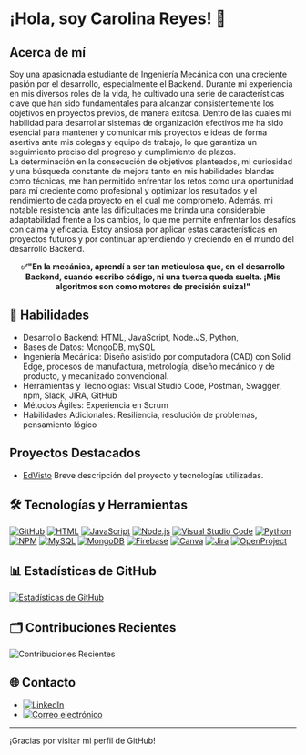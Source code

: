 # ¡Hola, soy Carolina Reyes! 👋

## Acerca de mí
Soy una apasionada estudiante de Ingeniería Mecánica con una creciente pasión por el desarrollo, especialmente el Backend. Durante mi experiencia en mis diversos roles de la vida, he cultivado una serie de características clave que han sido fundamentales para alcanzar consistentemente los objetivos en proyectos previos, de manera exitosa. Dentro de las cuales mí habilidad para desarrollar sistemas de organización efectivos me ha sido esencial para mantener y comunicar mis proyectos e ideas de forma asertiva ante mis colegas y equipo de trabajo, lo que garantiza un seguimiento preciso del progreso y cumplimiento de plazos.
<br>La determinación en la consecución de objetivos planteados, mi curiosidad y una búsqueda constante de mejora tanto en mis habilidades blandas como técnicas, me han permitido enfrentar los retos como una oportunidad para mí creciente como profesional y optimizar los resultados y el rendimiento de cada proyecto en el cual me comprometo. Además, mi notable resistencia ante las dificultades me brinda una considerable adaptabilidad frente a los cambios, lo que me permite enfrentar los desafíos con calma y eficacia. Estoy ansiosa por aplicar estas características en proyectos futuros y por continuar aprendiendo y creciendo en el mundo del desarrollo Backend. <br>

<center>
<strong>✅"En la mecánica, aprendí a ser tan meticulosa que, en el desarrollo Backend, cuando escribo código, ni una tuerca queda suelta. ¡Mis algoritmos son como motores de precisión suiza!" </strong>
</center> 

##  🚀 Habilidades 
- Desarrollo Backend: HTML, JavaScript, Node.JS, Python, 
- Bases de Datos: MongoDB, mySQL
- Ingeniería Mecánica: Diseño asistido por computadora (CAD) con Solid Edge, procesos de manufactura, metrología, diseño mecánico y de producto, y mecanizado convencional.
- Herramientas y Tecnologías: Visual Studio Code, Postman, Swagger, npm, Slack, JIRA, GitHub
- Métodos Ágiles: Experiencia en Scrum
- Habilidades Adicionales: Resiliencia, resolución de problemas, pensamiento lógico

## Proyectos Destacados
- [EdVisto]( https://github.com/InTechMOM/team-10-back)
Breve descripción del proyecto y tecnologías utilizadas.

## 🛠️ Tecnologías y Herramientas 
[![GitHub](https://img.shields.io/badge/GitHub-%23F08080?style=for-the-badge&logo=GitHub&color=white&style=border-color:#F08080&width=40&height=40)](https://github.com/tu-nombre/tu-repositorio)
[![HTML](https://img.shields.io/badge/HTML-%23E34F26?style=for-the-badge&logo=HTML5&color=white&style=border-color:#E34F26&width=40&height=40)](https://www.w3schools.com/html/)
[![JavaScript](https://img.shields.io/badge/JavaScript-%23323330.svg?style=for-the-badge&logo=JavaScript&color=white&style=border-color:#323330&width=40&height=40)](https://developer.mozilla.org/en-US/docs/Web/JavaScript)
[![Node.js](https://img.shields.io/badge/Node.js-%233399FF?style=for-the-badge&logo=Node.js&color=white&style=border-color:#3399FF&width=40&height=40)](https://nodejs.org/es/)
[![Visual Studio Code](https://img.shields.io/badge/Visual%20Studio%20Code-%23007ACC?style=for-the-badge&logo=Visual%20Studio%20Code&color=white&style=border-color:#007ACC&width=40&height=40)](https://code.visualstudio.com/)
[![Python](https://img.shields.io/badge/Python-%23377EB8?style=for-the-badge&logo=Python&color=white&style=border-color:#377EB8&width=40&height=40)](https://www.python.org/)
[![NPM](https://img.shields.io/badge/NPM-%23EA4335?style=for-the-badge&logo=NPM&color=white&style=border-color:#EA4335&width=40&height=40)](https://www.npmjs.com/)
[![MySQL](https://img.shields.io/badge/MySQL-%230072BD.svg?style=for-the-badge&logo=MySQL&color=white&style=border-color:#0072BD&width=40&height=40)](https://www.mysql.com/)
[![MongoDB](https://img.shields.io/badge/MongoDB-%23589636?style=for-the-badge&logo=MongoDB&color=white&style=border-color:#589636&width=40&height=40)](https://www.mongodb.org/)
[![Firebase](https://img.shields.io/badge/Firebase-%23AA44BB?style=for-the-badge&logo=Firebase&color=white&style=border-color:#AA44BB&width=40&height=40)](https://firebase.google.com/)
[![Canva](https://img.shields.io/badge/Canva-%236782C1?style=for-the-badge&logo=Canva&color=white&style=border-color:#6782C1&width=40&height=40)](https://www.canva.com/)
[![Jira](https://img.shields.io/badge/Jira-%2300A8FF?style=for-the-badge&logo=Jira&color=white&style=border-color:#00A8FF&width=40&height=40)](https://www.atlassian.com/software/jira)
[![OpenProject](https://img.shields.io/badge/OpenProject-%23666666?style=for-the-badge&logo=OpenProject&color=white&style=border-color:#666666&width=40&height=40)](https://www.openproject.org/)

## 📊 Estadísticas de GitHub
[![Estadísticas de GitHub](https://img.shields.io/github/issues/Angiedylexx/Angiedylexx/pulls)](https://github.com/Angiedylexx/Angiedylexx/issues)

## 🗂️ Contribuciones Recientes
![Contribuciones Recientes](URL_del_widget_de_contribuciones_recientes)

## 🌐 Contacto
- [![LinkedIn](https://img.shields.io/badge/LinkedIn-%230077B5?logo=linkedin&color=0077B5)](https://www.linkedin.com/in/carolinarbackendingenieriamecanica/)
- [![Correo electrónico](https://img.shields.io/badge/Correo%20electrónico-%230077B5?logo=gmail&color=0077B5)](mailto:angiedylexx@gmail.com)

------
¡Gracias por visitar mi perfil de GitHub!
